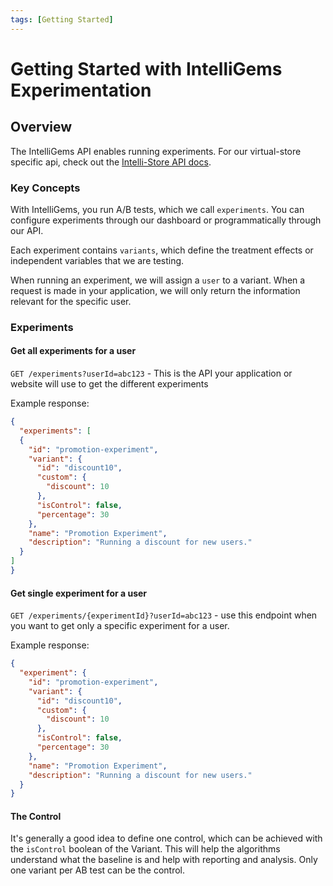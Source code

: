 ```yaml
---
tags: [Getting Started]
---
```


# Getting Started with IntelliGems Experimentation

## Overview

The IntelliGems API enables running experiments. For our virtual-store specific api, check out the [Intelli-Store API docs](../Intelli-Store.md).

### Key Concepts
With IntelliGems, you run A/B tests, which we call `experiments`. You can configure experiments through our dashboard or programmatically through our API. 

Each experiment contains `variants`, which define the treatment effects or independent variables that we are testing.

When running an experiment, we will assign a `user` to a variant. When a request is made in your application, we will only return the information relevant for the specific user.  

### Experiments
#### Get all experiments for a user
`GET /experiments?userId=abc123` - This is the API your application or website will use to get the different experiments 

Example response:
```json
{
  "experiments": [
  {
    "id": "promotion-experiment",
    "variant": {
      "id": "discount10",
      "custom": {
        "discount": 10
      },
      "isControl": false,
      "percentage": 30
    },
    "name": "Promotion Experiment",
    "description": "Running a discount for new users."
  }
]
}
```

#### Get single experiment for a user
`GET /experiments/{experimentId}?userId=abc123` - use this endpoint when you want to get only a specific experiment for a user. 

Example response:
```json
{
  "experiment": {
    "id": "promotion-experiment",
    "variant": {
      "id": "discount10",
      "custom": {
        "discount": 10
      },
      "isControl": false,
      "percentage": 30
    },
    "name": "Promotion Experiment",
    "description": "Running a discount for new users."
  }
}
```


#### The Control

It's generally a good idea to define one control, which can be achieved with the `isControl` boolean of the Variant. This will help the algorithms understand what the baseline is and help with reporting and analysis. Only one variant per AB test can be the control.

